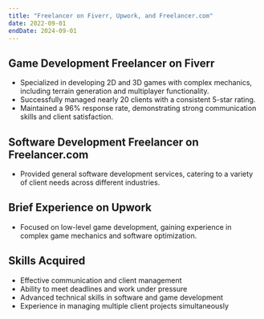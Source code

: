 ```yaml
---
title: "Freelancer on Fiverr, Upwork, and Freelancer.com"
date: 2022-09-01
endDate: 2024-09-01
---
```


## Game Development Freelancer on Fiverr
- Specialized in developing 2D and 3D games with complex mechanics, including terrain generation and multiplayer functionality.
- Successfully managed nearly 20 clients with a consistent 5-star rating.
- Maintained a 96% response rate, demonstrating strong communication skills and client satisfaction.

## Software Development Freelancer on Freelancer.com
- Provided general software development services, catering to a variety of client needs across different industries.
  
## Brief Experience on Upwork
- Focused on low-level game development, gaining experience in complex game mechanics and software optimization.

## Skills Acquired
- Effective communication and client management
- Ability to meet deadlines and work under pressure
- Advanced technical skills in software and game development
- Experience in managing multiple client projects simultaneously
